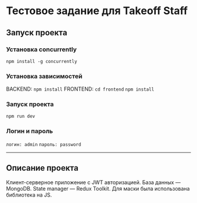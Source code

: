 # Тестовое задание для Takeoff Staff

## Запуск проекта

### Установка concurrently
```npm install -g concurrently```

### Установка зависимостей
BACKEND:  ```npm install```
FRONTEND:  ```cd frontend```  ```npm install```

### Запуск проекта
```npm run dev```

### Логин и пароль
```логин: admin```
```пароль: password```
____

## Описание проекта

Клиент-серверное приложение с JWT авторизацией. База данных — MongoDB.
State manager — Redux Toolkit.
Для маски была использована библиотека на JS.
